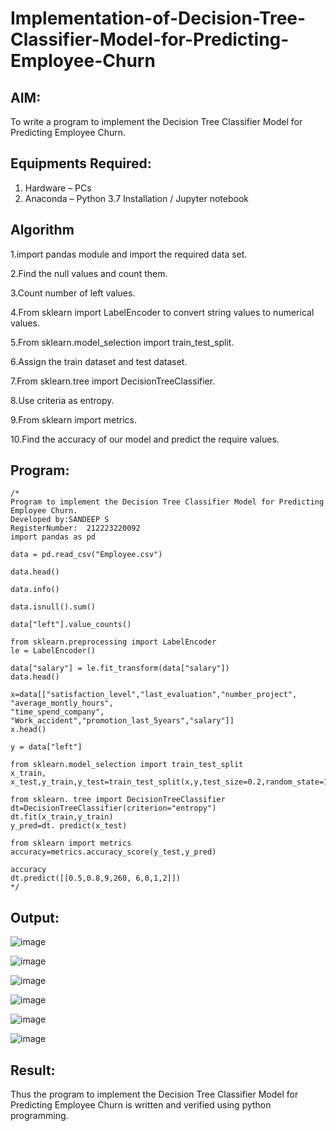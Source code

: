 # Implementation-of-Decision-Tree-Classifier-Model-for-Predicting-Employee-Churn

## AIM:
To write a program to implement the Decision Tree Classifier Model for Predicting Employee Churn.

## Equipments Required:
1. Hardware – PCs
2. Anaconda – Python 3.7 Installation / Jupyter notebook

## Algorithm
1.import pandas module and import the required data set.

2.Find the null values and count them.

3.Count number of left values.

4.From sklearn import LabelEncoder to convert string values to numerical values.

5.From sklearn.model_selection import train_test_split.

6.Assign the train dataset and test dataset.

7.From sklearn.tree import DecisionTreeClassifier.

8.Use criteria as entropy.

9.From sklearn import metrics.

10.Find the accuracy of our model and predict the require values.

## Program:
```
/*
Program to implement the Decision Tree Classifier Model for Predicting Employee Churn.
Developed by:SANDEEP S
RegisterNumber:  212223220092
import pandas as pd

data = pd.read_csv("Employee.csv")

data.head()

data.info()

data.isnull().sum()

data["left"].value_counts()

from sklearn.preprocessing import LabelEncoder
le = LabelEncoder()

data["salary"] = le.fit_transform(data["salary"])
data.head()

x=data[["satisfaction_level","last_evaluation","number_project", "average_montly_hours",
"time_spend_company", "Work_accident","promotion_last_5years","salary"]]
x.head()

y = data["left"]

from sklearn.model_selection import train_test_split
x_train, x_test,y_train,y_test=train_test_split(x,y,test_size=0.2,random_state=100)

from sklearn. tree import DecisionTreeClassifier
dt=DecisionTreeClassifier(criterion="entropy")
dt.fit(x_train,y_train)
y_pred=dt. predict(x_test)

from sklearn import metrics
accuracy=metrics.accuracy_score(y_test,y_pred)

accuracy
dt.predict([[0.5,0.8,9,260, 6,0,1,2]])
*/
```

## Output:
![image](https://github.com/user-attachments/assets/2ff61517-791e-497b-96a3-af2983a8aea7)

![image](https://github.com/user-attachments/assets/72882dbb-37be-45b2-bb0a-d90874717713)

![image](https://github.com/user-attachments/assets/410411e5-2272-4f5e-bafb-09d701c9bb2c)

![image](https://github.com/user-attachments/assets/81f746a2-8da9-4496-80bd-8a7f8492d74c)

![image](https://github.com/user-attachments/assets/a83a82af-1c0d-4c90-ba82-1e8cfdaf062a)

![image](https://github.com/user-attachments/assets/b8477c2d-6ab5-4881-ac51-86ce94c394db)

## Result:
Thus the program to implement the  Decision Tree Classifier Model for Predicting Employee Churn is written and verified using python programming.
